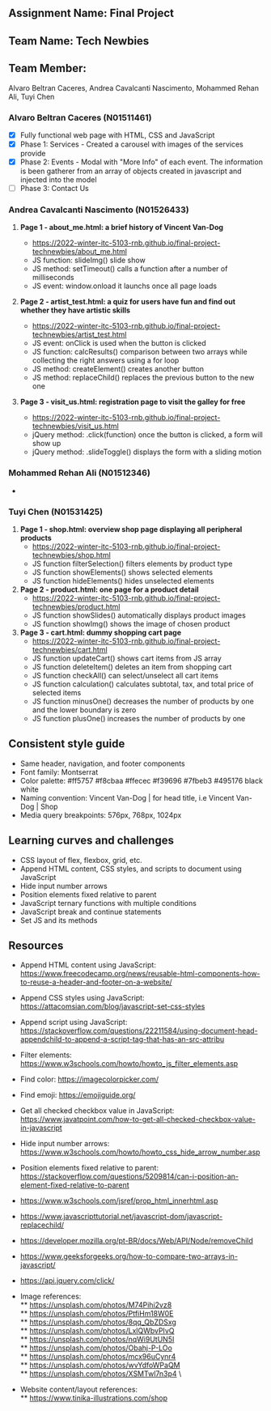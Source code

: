 ﻿## Assignment Name: Final Project

## Team Name: Tech Newbies

## Team Member:

Alvaro Beltran Caceres, Andrea Cavalcanti Nascimento, Mohammed Rehan Ali, Tuyi Chen

### Alvaro Beltran Caceres (N01511461)

- [x] Fully functional web page with HTML, CSS and JavaScript
- [x] Phase 1: Services - Created a carousel with images of the services provide
- [x] Phase 2: Events - Modal with "More Info" of each event. The information is been gatherer from an array of objects created in javascript and injected into the model
- [ ] Phase 3: Contact Us

### Andrea Cavalcanti Nascimento (N01526433)

1. **Page 1 - about_me.html: a brief history of Vincent Van-Dog**
    * https://2022-winter-itc-5103-rnb.github.io/final-project-technewbies/about_me.html
    * JS function: slideImg() slide show
    * JS method: setTimeout() calls a function after a number of milliseconds
    * JS event: window.onload it launchs once all page loads
2. **Page 2 - artist_test.html: a quiz for users have fun and find out whether they have artistic skills**
    * https://2022-winter-itc-5103-rnb.github.io/final-project-technewbies/artist_test.html
    * JS event: onClick is used when the button is clicked
    * JS function: calcResults() comparison between two arrays while collecting the right answers using a for loop
    * JS method: createElement() creates another button
    * JS method: replaceChild() replaces the previous button to the new one

3. **Page 3 - visit_us.html: registration page to visit the galley for free**
    * https://2022-winter-itc-5103-rnb.github.io/final-project-technewbies/visit_us.html
    * jQuery method: .click(function) once the button is clicked, a form will show up 
    * jQuery method: .slideToggle() displays the form with a sliding motion

### Mohammed Rehan Ali (N01512346)

- 

### Tuyi Chen (N01531425)

1. **Page 1 - shop.html: overview shop page displaying all peripheral products**
    * https://2022-winter-itc-5103-rnb.github.io/final-project-technewbies/shop.html
    * JS function filterSelection() filters elements by product type
    * JS function showElements() shows selected elements
    * JS function hideElements() hides unselected elements
2. **Page 2 - product.html: one page for a product detail**
    * https://2022-winter-itc-5103-rnb.github.io/final-project-technewbies/product.html
    * JS function showSlides() automatically displays product images
    * JS function showImg() shows the image of chosen product
3. **Page 3 - cart.html: dummy shopping cart page**
    * https://2022-winter-itc-5103-rnb.github.io/final-project-technewbies/cart.html
    * JS function updateCart() shows cart items from JS array
    * JS function deleteItem() deletes an item from shopping cart
    * JS function checkAll() can select/unselect all cart items
    * JS function calculation() calculates subtotal, tax, and total price of selected items
    * JS function minusOne() decreases the number of products by one and the lower boundary is zero
    * JS function plusOne() increases the number of products by one


## Consistent style guide

- Same header, navigation, and footer components
- Font family: Montserrat
- Color palette: #ff5757 #f8cbaa #ffecec #f39696 #7fbeb3 #495176 black white
- Naming convention: Vincent Van-Dog | <page name> for head title, i.e Vincent Van-Dog | Shop
- Media query breakpoints: 576px, 768px, 1024px

## Learning curves and challenges

- CSS layout of flex, flexbox, grid, etc.
- Append HTML content, CSS styles, and scripts to document using JavaScript
- Hide input number arrows
- Position elements fixed relative to parent
- JavaScript ternary functions with multiple conditions
- JavaScript break and continue statements
- Set JS and its methods

## Resources

- Append HTML content using JavaScript: https://www.freecodecamp.org/news/reusable-html-components-how-to-reuse-a-header-and-footer-on-a-website/
- Append CSS styles using JavaScript: https://attacomsian.com/blog/javascript-set-css-styles
- Append script using JavaScript: https://stackoverflow.com/questions/22211584/using-document-head-appendchild-to-append-a-script-tag-that-has-an-src-attribu
- Filter elements: https://www.w3schools.com/howto/howto_js_filter_elements.asp
- Find color: https://imagecolorpicker.com/
- Find emoji: https://emojiguide.org/
- Get all checked checkbox value in JavaScript: https://www.javatpoint.com/how-to-get-all-checked-checkbox-value-in-javascript
- Hide input number arrows: https://www.w3schools.com/howto/howto_css_hide_arrow_number.asp
- Position elements fixed relative to parent: https://stackoverflow.com/questions/5209814/can-i-position-an-element-fixed-relative-to-parent
- https://www.w3schools.com/jsref/prop_html_innerhtml.asp
- https://www.javascripttutorial.net/javascript-dom/javascript-replacechild/
- https://developer.mozilla.org/pt-BR/docs/Web/API/Node/removeChild
- https://www.geeksforgeeks.org/how-to-compare-two-arrays-in-javascript/
- https://api.jquery.com/click/

- Image references: \
  ** https://unsplash.com/photos/M74Pihi2vz8 \
  ** https://unsplash.com/photos/PtfiHm18W0E \
  ** https://unsplash.com/photos/8qq_QbZDSxg \
  ** https://unsplash.com/photos/LxlQWbvPIvQ \
  ** https://unsplash.com/photos/nqWi9UtUN5I \
  ** https://unsplash.com/photos/Obahj-P-LOo \
  ** https://unsplash.com/photos/mcx96uCynr4 \
  ** https://unsplash.com/photos/wvYdfoWPaQM \
  ** https://unsplash.com/photos/XSMTwl7n3p4 \
- Website content/layout references: \
  ** https://www.tinika-illustrations.com/shop
